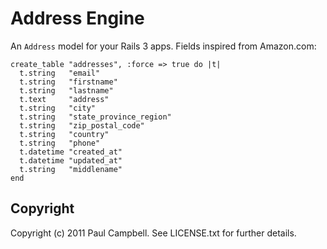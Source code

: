 # Address Engine #

An `Address` model for your Rails 3 apps. Fields inspired from Amazon.com:

    create_table "addresses", :force => true do |t|
      t.string   "email"
      t.string   "firstname"
      t.string   "lastname"
      t.text     "address"
      t.string   "city"
      t.string   "state_province_region"
      t.string   "zip_postal_code"
      t.string   "country"
      t.string   "phone"
      t.datetime "created_at"
      t.datetime "updated_at"
      t.string   "middlename"
    end

## Copyright ##

Copyright (c) 2011 Paul Campbell. See LICENSE.txt for
further details.


